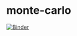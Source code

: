 # monte-carlo


[![Binder](https://mybinder.org/badge_logo.svg)](https://mybinder.org/v2/gh/aurelien-pascal/monte-carlo/HEAD)
